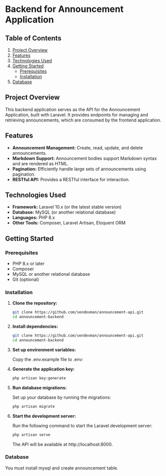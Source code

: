 # **Backend for Announcement Application**

## **Table of Contents**

1. [Project Overview](#project-overview)
2. [Features](#features)
3. [Technologies Used](#technologies-used)
4. [Getting Started](#getting-started)
   - [Prerequisites](#prerequisites)
   - [Installation](#installation)
5. [Database](#database)


## **Project Overview**

This backend application serves as the API for the Announcement Application, built with Laravel. It provides endpoints for managing and retrieving announcements, which are consumed by the frontend application.

## **Features**

- **Announcement Management:** Create, read, update, and delete announcements.
- **Markdown Support:** Announcement bodies support Markdown syntax and are rendered as HTML.
- **Pagination:** Efficiently handle large sets of announcements using pagination.
- **RESTful API:** Provides a RESTful interface for interaction.

## **Technologies Used**

- **Framework:** Laravel 10.x (or the latest stable version)
- **Database:** MySQL (or another relational database)
- **Languages:** PHP 8.x
- **Other Tools:** Composer, Laravel Artisan, Eloquent ORM

## **Getting Started**

### **Prerequisites**

- PHP 8.x or later
- Composer
- MySQL or another relational database
- Git (optional)

### **Installation**

1. **Clone the repository:**

   ```bash
   git clone https://github.com/sendevman/announcement-api.git
   cd announcement-backend
2. **Install dependencies:**

   ```bash
   git clone https://github.com/sendevman/announcement-api.git
   cd announcement-backend
3. **Set up environment variables:**

    Copy the .env.example file to .env:

4. **Generate the application key:**

   ```bash
   php artisan key:generate
5. **Run database migrations:**

    Set up your database by running the migrations:
   ```bash
   php artisan migrate
6. **Start the development server:**

    Run the following command to start the Laravel development server:
   ```bash
   php artisan serve
   ```
   The API will be available at http://localhost:8000.

### **Database**

You must install mysql and create announcement table.